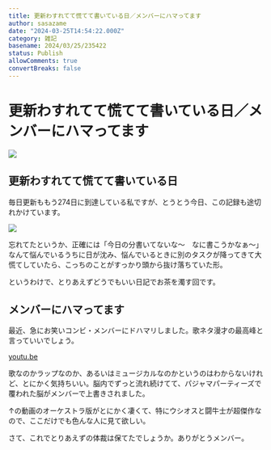 ```yaml
---
title: 更新わすれてて慌てて書いている日／メンバーにハマってます
author: sasazame
date: "2024-03-25T14:54:22.000Z"
category: 雑記
basename: 2024/03/25/235422
status: Publish
allowComments: true
convertBreaks: false
---
```

# 更新わすれてて慌てて書いている日／メンバーにハマってます

![](https://cdn-ak.f.st-hatena.com/images/fotolife/s/sasazame/20240207/20240207222959.png)

<!-- Extended Body -->

## 更新わすれてて慌てて書いている日

毎日更新ももう274日に到達している私ですが、とうとう今日、この記録も途切れかけています。

![](https://cdn-ak.f.st-hatena.com/images/fotolife/s/sasazame/20240325/20240325234822.png)

忘れてたというか、正確には「今日の分書いてないな～　なに書こうかなぁ～」なんて悩んでいるうちに日が沈み、悩んでいるときに別のタスクが降ってきて大慌てしていたら、こっちのことがすっかり頭から抜け落ちていた形。

というわけで、とりあえずどうでもいい日記でお茶を濁す回です。

## メンバーにハマってます

最近、急にお笑いコンビ・メンバーにドハマリしました。歌ネタ漫才の最高峰と言っていいでしょう。

[youtu.be](https://youtu.be/-GkBlViIM4Q?si=tELwoJo7WEAnV5zb)

歌なのかラップなのか、あるいはミュージカルなのかというのはわからないけれど、とにかく気持ちいい。脳内でずっと流れ続けてて、パジャマパーティーズで覆われた脳がメンバーで上書きされました。

↑の動画のオーケストラ版がとにかく凄くて、特にウシオスと闘牛士が超傑作なので、ここだけでも色んな人に見て欲しい。

さて、これでとりあえずの体裁は保てたでしょうか。ありがとうメンバー。